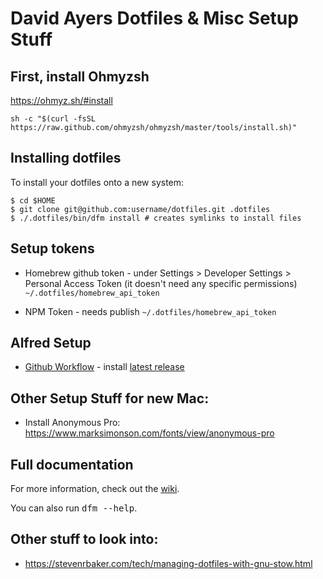# David Ayers Dotfiles & Misc Setup Stuff

## First, install Ohmyzsh

https://ohmyz.sh/#install

`sh -c "$(curl -fsSL https://raw.github.com/ohmyzsh/ohmyzsh/master/tools/install.sh)"`

## Installing dotfiles

To install your dotfiles onto a new system:

    $ cd $HOME
    $ git clone git@github.com:username/dotfiles.git .dotfiles
    $ ./.dotfiles/bin/dfm install # creates symlinks to install files

## Setup tokens

* Homebrew github token - under Settings > Developer Settings > Personal Access Token (it doesn't need any specific permissions)
  `~/.dotfiles/homebrew_api_token`

* NPM Token - needs publish
  `~/.dotfiles/homebrew_api_token`

## Alfred Setup

* [Github Workflow](https://github.com/gharlan/alfred-github-workflow) - install [latest release](https://github.com/gharlan/alfred-github-workflow/releases)

## Other Setup Stuff for new Mac:

* Install Anonymous Pro: https://www.marksimonson.com/fonts/view/anonymous-pro

## Full documentation

For more information, check out the [wiki](http://github.com/justone/dotfiles/wiki).

You can also run <tt>dfm --help</tt>.

## Other stuff to look into:

* https://stevenrbaker.com/tech/managing-dotfiles-with-gnu-stow.html
